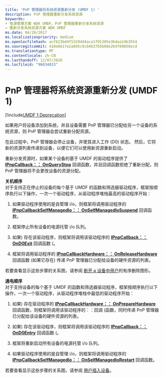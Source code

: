 ```yaml
---
title: 'PnP 管理器将系统资源重新分发 (UMDF 1) '
description: PnP 管理器重新分发系统资源
keywords:
- 电源管理方案 WDK UMDF，PnP 管理器重新分发系统资源
- 重新分发系统资源方案 WDK UMDF
ms.date: 04/20/2017
ms.localizationpriority: medium
ms.openlocfilehash: acf623bd4f5329dd4aca1f01385e3bdaa14b3554
ms.sourcegitcommit: 418e6617e2a695c9cb4b37b5b60e264760858acd
ms.translationtype: MT
ms.contentlocale: zh-CN
ms.lasthandoff: 12/07/2020
ms.locfileid: "96834833"
---
```

# <a name="the-pnp-manager-redistributes-system-resources-umdf-1"></a>PnP 管理器将系统资源重新分发 (UMDF 1) 


[!include[UMDF 1 Deprecation](../includes/umdf-1-deprecation.md)]

如果用户将设备添加到系统，并且设备需要 PnP 管理器已分配给另一个设备的系统资源，则 PnP 管理器会尝试重新分配资源。

在此过程中，PnP 管理器会停止设备，并使其进入工作 (D0) 状态。 然后，它将新的资源列表传递到设备，以便它们可以使用新资源重新启动。

重新分发资源时，如果某个设备的基于 UMDF 的驱动程序提供了 [**IPnpCallback：： OnQueryStop**](/windows-hardware/drivers/ddi/wudfddi/nf-wudfddi-ipnpcallback-onquerystop) 回调函数，并且回调函数拒绝了重新分配，则 PnP 管理器将不会更改设备的资源分配。

<a href="" id="power-down-sequence"></a>**关机顺序**  
对于支持正在停止的设备的每个基于 UMDF 的函数和筛选器驱动程序，框架按顺序执行以下操作，一次一个驱动程序，从驱动程序堆栈最高的驱动程序开始：

1.  如果驱动程序使用的是自管理 i/o，则框架将调用驱动程序的 [**IPnpCallbackSelfManagedIo：： OnSelfManagedIoSuspend**](/windows-hardware/drivers/ddi/wudfddi/nf-wudfddi-ipnpcallbackselfmanagedio-onselfmanagediosuspend) 回调函数。

2.  框架停止所有设备的电源托管 i/o 队列。

3.  如果) 存在该驱动程序，则框架将调用该驱动程序的 [**IPnpCallback：： OnD0Exit**](/windows-hardware/drivers/ddi/wudfddi/nf-wudfddi-ipnpcallback-ond0exit) 回调函数 (。

4.  框架将调用驱动程序的 [**IPnpCallbackHardware：： OnReleaseHardware**](/windows-hardware/drivers/ddi/wudfddi/nf-wudfddi-ipnpcallbackhardware-onreleasehardware) 回调函数 (如果它存在) 传递 PnP 管理器已分配给设备的硬件资源的列表。

若要查看显示这些步骤的关系图，请参阅 [断开 a 设备中用户](a-user-unplugs-a-device.md)的有序删除图形。

<a href="" id="power-up-sequence-------"></a>**通电顺序**   
对于支持设备的每个基于 UMDF 的函数和筛选器驱动程序，框架按顺序执行以下操作，一次一个驱动程序，从驱动程序堆栈中最低的驱动程序开始：

1.  如果) 存在驱动程序的 [**IPnpCallbackHardware：： OnPrepareHardware**](/windows-hardware/drivers/ddi/wudfddi/nf-wudfddi-ipnpcallbackhardware-onpreparehardware) 回调函数，则框架将调用该驱动程序的：：回调 (函数，同时传递 PnP 管理器已分配给该设备的硬件资源的列表。

2.  如果) 存在该驱动程序，则框架将调用该驱动程序的 [**IPnpCallback：： OnD0Entry**](/windows-hardware/drivers/ddi/wudfddi/nf-wudfddi-ipnpcallback-ond0entry) 回调函数 (。

3.  框架将重新启动所有设备的电源托管 i/o 队列。

4.  如果驱动程序使用的是自管理 i/o，则框架将调用驱动程序的 [**IPnpCallbackSelfManagedIo：： OnSelfManagedIoRestart**](/windows-hardware/drivers/ddi/wudfddi/nf-wudfddi-ipnpcallbackselfmanagedio-onselfmanagediorestart) 回调函数。

若要查看显示这些步骤的关系图，请参阅 [用户插入设备](a-user-plugs-in-a-device.md)。

 


